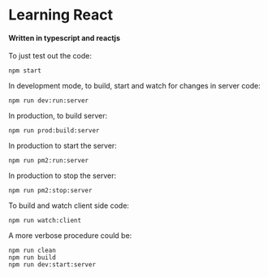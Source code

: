 # Learning React

#### Written in typescript and reactjs

To just test out the code:

```shell
npm start
```

In development mode, to build, start and watch for changes in server code:

```shell
npm run dev:run:server
```

In production, to build server:

```shell
npm run prod:build:server
```

In production to start the server:

```shell
npm run pm2:run:server
```

In production to stop the server:

```shell
npm run pm2:stop:server
```

To build and watch client side code:

```shell
npm run watch:client
```

A more verbose procedure could be:

```shell
npm run clean
npm run build
npm run dev:start:server
```
